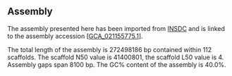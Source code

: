**Assembly**
--------

The assembly presented here has been imported from [INSDC](http://www.insdc.org) and is linked to the assembly accession [[GCA\_021155775.1](http://www.ebi.ac.uk/ena/data/view/GCA_021155775.1)].

The total length of the assembly is 272498186 bp contained within 112 scaffolds.
The scaffold N50 value is 41400801, the scaffold L50 value is 4.
Assembly gaps span 8100 bp. The GC% content of the assembly is 40.0%.
